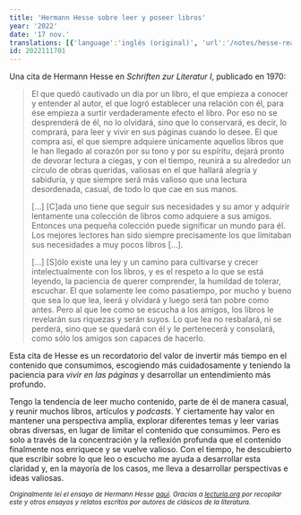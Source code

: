 ```yaml
---
title: 'Hermann Hesse sobre leer y poseer libros'
year: '2022'
date: '17 nov.'
translations: [{'language':'inglés (original)', 'url':'/notes/hesse-reading-owning-books'}]
id: 2022111701
---
```


Una cita de Hermann Hesse en _Schriften zur Literatur I_, publicado en 1970:

<blockquote>

<p>El que quedó cautivado un día por un libro, el que empieza a conocer y entender al autor, el que logró establecer una relación con él, para ése empieza a surtir verdaderamente efecto el libro. Por eso no se desprenderá de él, no lo olvidará, sino que lo conservará, es decir, lo comprará, para leer y vivir en sus páginas cuando lo desee. El que compra así, el que siempre adquiere únicamente aquellos libros que le han llegado al corazón por su tono y por su espíritu, dejará pronto de devorar lectura a ciegas, y con el tiempo, reunirá a su alrededor un círculo de obras queridas, valiosas en el que hallará alegría y sabiduría, y que siempre será más valioso que una lectura desordenada, casual, de todo lo que cae en sus manos.</p>

<p>[&#8230;] [C]ada uno tiene que seguir sus necesidades y su amor y adquirir lentamente una colección de libros como adquiere a sus amigos. Entonces una pequeña colección puede significar un mundo para él. Los mejores lectores han sido siempre precisamente los que limitaban sus necesidades a muy pocos libros [&#8230;].</p>

<p> [&#8230;] [S]ólo existe una ley y un camino para cultivarse y crecer intelectualmente con los libros, y es el respeto a lo que se está leyendo, la paciencia de querer comprender, la humildad de tolerar, escuchar. El que solamente lee como pasatiempo, por mucho y bueno que sea lo que lea, leerá y olvidará y luego será tan pobre como antes. Pero al que lee como se escucha a los amigos, los libros le revelarán sus riquezas y serán suyos. Lo que lea no resbalará, ni se perderá, sino que se quedará con él y le pertenecerá y consolará, como sólo los amigos son capaces de hacerlo.</p>
</blockquote>

Esta cita de Hesse es un recordatorio del valor de invertir más tiempo en el contenido que consumimos, escogiendo más cuidadosamente y teniendo la paciencia para _vivir en las páginas_ y desarrollar un entendimiento más profundo.

Tengo la tendencia de leer mucho contenido, parte de él de manera casual, y reunir muchos libros, artículos y _podcasts_. Y ciertamente hay valor en mantener una perspectiva amplia, explorar diferentes temas y leer varias obras diversas, en lugar de limitar el contenido que consumimos. Pero es solo a través de la concentración y la reflexión profunda que el contenido finalmente nos enriquece y se vuelve valioso. Con el tiempo, he descubierto que escribir sobre lo que leo o escucho me ayuda a desarrollar esta claridad y, en la mayoría de los casos, me lleva a desarrollar perspectivas e ideas valiosas.

<small>_Originalmente leí el ensayo de Hermann Hesse <a href="https://lecturia.org/referencia/hermann-hesse-leer-poseer-libros/1211/?utm_source=pocket_reader" target='_blank'>aquí</a>. Gracias a <a href="https://lecturia.org/" target='_blank'>lecturia.org</a> por recopilar este y otros ensayos y relatos escritos por autores de clásicos de la literatura._</small>
